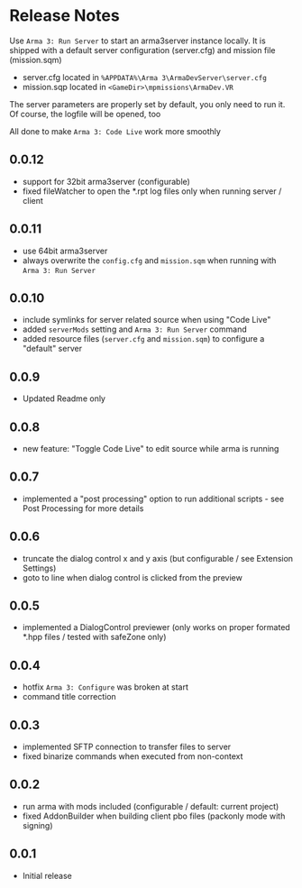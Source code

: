 # Release Notes

Use `Arma 3: Run Server` to start an arma3server instance locally.
It is shipped with a default server configuration (server.cfg) and mission file (mission.sqm)

* server.cfg located in `%APPDATA%\Arma 3\ArmaDevServer\server.cfg`
* mission.sqp located in `<GameDir>\mpmissions\ArmaDev.VR`

The server parameters are properly set by default, you only need to run it.
Of course, the logfile will be opened, too

All done to make `Arma 3: Code Live` work more smoothly

## 0.0.12

* support for 32bit arma3server (configurable)
* fixed fileWatcher to open the *.rpt log files only when running server / client

## 0.0.11

* use 64bit arma3server
* always overwrite the `config.cfg` and `mission.sqm` when running with `Arma 3: Run Server`

## 0.0.10

* include symlinks for server related source when using "Code Live"
* added `serverMods` setting and `Arma 3: Run Server` command
* added resource files (`server.cfg` and `mission.sqm`) to configure a "default" server

## 0.0.9

* Updated Readme only

## 0.0.8

* new feature: "Toggle Code Live" to edit source while arma is running

## 0.0.7

* implemented a "post processing" option to run additional scripts - see Post Processing for more details

## 0.0.6

* truncate the dialog control x and y axis (but configurable / see Extension Settings)
* goto to line when dialog control is clicked from the preview

## 0.0.5

* implemented a DialogControl previewer (only works on proper formated *.hpp files / tested with safeZone only)

## 0.0.4

* hotfix `Arma 3: Configure` was broken at start
* command title correction

## 0.0.3

* implemented SFTP connection to transfer files to server
* fixed binarize commands when executed from non-context

## 0.0.2

* run arma with mods included (configurable / default: current project)
* fixed AddonBuilder when building client pbo files (packonly mode with signing)

## 0.0.1

* Initial release